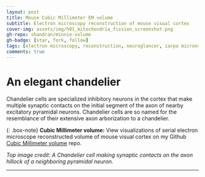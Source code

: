 ```yaml
---
layout: post
title: Mouse Cubic Millimeter EM volume
subtitle: Electron microscopy reconstruction of mouse visual cortex
cover-img: assets/img/h01_mitochondria_fission_screenshot.png
gh-repo: shandran/minnie-volume
gh-badge: [star, fork, follow]
tags: [electron microscopy, reconstruction, neuroglancer, iarpa microns, brain, cerebral cortex]
comments: true
---
```


# An elegant chandelier

Chandelier cells are specialized inhibitory neurons in the cortex that make multiple synaptic contacts on the initial segment of the axon of nearby excitatory pyramidal neurons. Chandelier cells are so named for the resemblance of their extensive axon arborization to a chandelier.

{: .box-note}
**Cubic Millimeter volume:** View visualizations of serial electron microscope reconstructed volume of mouse visual cortex on my Github [Cubic Millimeter volume](https://github.com/shandran/minnie-volume) repo.

*Top image credit: A Chandelier cell making synaptic contacts on the axon hillock of a neighboring pyramidal neuron.*

***
